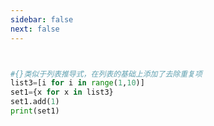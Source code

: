 ```yaml
---
sidebar: false
next: false
---
```

<BlogInfo/>






```python


#{}类似于列表推导式，在列表的基础上添加了去除重复项
list3=[i for i in range(1,10)]
set1={x for x in list3}
set1.add(1)
print(set1)
```






<ActionBox />
        
<style>#top-box {margin-top:0.5rem!important;}</style>